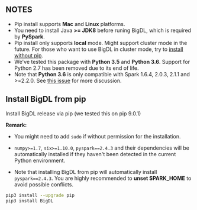 ## **NOTES**

- Pip install supports __Mac__ and __Linux__ platforms.
- You need to install Java __>= JDK8__ before runing BigDL, which is required by __PySpark__.
- Pip install only supports __local__ mode. Might support cluster mode in the future. For those who want to use BigDL in cluster mode, try to [install without pip](./install-without-pip.md).
- We've tested this package with __Python 3.5__ and __Python 3.6__. Support for Python 2.7 has been removed due to its end of life.
- Note that __Python 3.6__ is only compatible with Spark 1.6.4, 2.0.3, 2.1.1 and >=2.2.0. See [this issue](https://issues.apache.org/jira/browse/SPARK-19019) for more discussion.

## **Install BigDL from pip**

Install BigDL release via pip (we tested this on pip 9.0.1)

**Remark:**

- You might need to add `sudo` if without permission for the installation.

-  `numpy>=1.7`, `six>=1.10.0`, `pyspark==2.4.3` and their dependencies will be automatically installed if they haven't been detected in the current Python environment. 
- Note that installing BigDL from pip will automatically install `pyspark==2.4.3`. You are highly recommended to **unset SPARK_HOME** to avoid possible conflicts.

```bash
pip3 install --upgrade pip
pip3 install BigDL        
```
